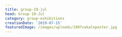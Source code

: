 ```yaml
---
title: group-19-jul
head: Group-19-Jul
category: group-exhibitions
creationDate: '2019-07-15'
featuredImage: /images/uploads/1997vakaloposter.jpg
---
```


